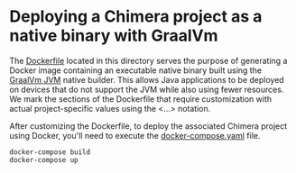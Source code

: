 # Deploying a Chimera project as a native binary with GraalVm

The [Dockerfile](./Dockerfile) located in this directory serves the
purpose of generating a Docker image containing an executable native
binary built using the [GraalVm JVM](https://www.graalvm.org/) native
builder. This allows Java applications to be deployed on devices that
do not support the JVM while also using fewer resources. We mark the
sections of the Dockerfile that require customization with actual
project-specific values using the <...> notation.

After customizing the Dockerfile, to deploy the associated Chimera
project using Docker, you'll need to execute the
[docker-compose.yaml](./docker-compose.yaml) file.

```
docker-compose build
docker-compose up
```
